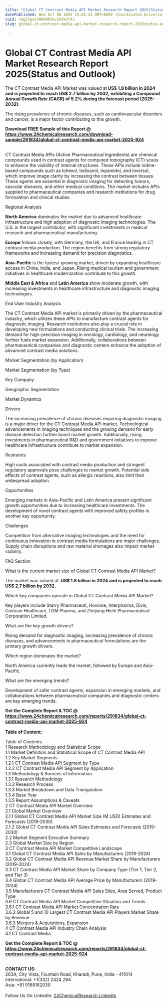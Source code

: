 ```yaml
---
title: "Global CT Contrast Media API Market Research Report 2025(Status and Outlook)"
datePublished: Wed Oct 08 2025 15:42:23 GMT+0000 (Coordinated Universal Time)
cuid: cmgi5qas5000002kv1kdk2t4i
slug: global-ct-contrast-media-api-market-research-report-2025status-and-outlook-1

---
```


# Global CT Contrast Media API Market Research Report 2025(Status and Outlook)

<p>The CT Contrast Media API Market was valued at<strong> US$ 1.8 billion in 2024 and is projected to reach US$ 2.7 billion by 2032, exhibiting a Compound Annual Growth Rate (CAGR) of 5.2% during the forecast period (2025-2032)</strong>.</p><p>
</p><p>The rising prevalence of chronic diseases, such as cardiovascular disorders and cancer, is a major factor contributing to this growth.</p><div><b>Download FREE Sample of this Report @ 
            <a href="https://www.24chemicalresearch.com/download-sample/291834/global-ct-contrast-media-api-market-2025-924">
            https://www.24chemicalresearch.com/download-sample/291834/global-ct-contrast-media-api-market-2025-924</a></b></div><br><p>
</p><p>CT Contrast Media APIs (Active Pharmaceutical Ingredients) are chemical compounds used in contrast agents for computed tomography (CT) scans to enhance the visibility of internal structures. These APIs include iodine-based compounds such as Iohexol, Iodixanol, Iopamidol, and Ioversol, which improve image clarity by increasing the contrast between tissues. These agents are essential in diagnostic imaging for detecting tumors, vascular diseases, and other medical conditions. The market includes APIs supplied to pharmaceutical companies and research institutions for drug formulation and clinical studies.</p><p>
Regional Analysis</p><p>
</p><p><strong>North America</strong> dominates the market due to advanced healthcare infrastructure and high adoption of diagnostic imaging technologies. The U.S. is the largest contributor, with significant investments in medical research and pharmaceutical manufacturing.</p><p>
</p><p><strong>Europe</strong> follows closely, with Germany, the UK, and France leading in CT contrast media production. The region benefits from strong regulatory frameworks and increasing demand for precision diagnostics.</p><p>
</p><p><strong>Asia-Pacific</strong> is the fastest-growing market, driven by expanding healthcare access in China, India, and Japan. Rising medical tourism and government initiatives in healthcare modernization contribute to this growth.</p><p>
</p><p><strong>Middle East &amp; Africa</strong> and <strong>Latin America</strong> show moderate growth, with increasing investments in healthcare infrastructure and diagnostic imaging technologies.</p><p>
End User Industry Analysis</p><p>
</p><p>The CT Contrast Media API market is primarily driven by the pharmaceutical industry, which utilizes these APIs to manufacture contrast agents for diagnostic imaging. Research institutions also play a crucial role in developing new formulations and conducting clinical trials. The increasing demand for high-precision imaging in oncology, cardiology, and neurology further fuels market expansion. Additionally, collaborations between pharmaceutical companies and diagnostic centers enhance the adoption of advanced contrast media solutions.</p><p>
Market Segmentation (by Application)</p><p>
</p><p>
Market Segmentation (by Type)</p><p>
</p><p>
Key Company</p><p>
</p><p>
Geographic Segmentation</p><p>
</p><p>
Market Dynamics</p><p>
Drivers</p><p>
</p><p>The increasing prevalence of chronic diseases requiring diagnostic imaging is a major driver for the CT Contrast Media API market. Technological advancements in imaging techniques and the growing demand for early disease detection further boost market growth. Additionally, rising investments in pharmaceutical R&amp;D and government initiatives to improve healthcare infrastructure contribute to market expansion.</p><p>
Restraints</p><p>
</p><p>High costs associated with contrast media production and stringent regulatory approvals pose challenges to market growth. Potential side effects of contrast agents, such as allergic reactions, also limit their widespread adoption.</p><p>
Opportunities</p><p>
</p><p>Emerging markets in Asia-Pacific and Latin America present significant growth opportunities due to increasing healthcare investments. The development of novel contrast agents with improved safety profiles is another key opportunity.</p><p>
Challenges</p><p>
</p><p>Competition from alternative imaging technologies and the need for continuous innovation in contrast media formulations are major challenges. Supply chain disruptions and raw material shortages also impact market stability.</p><p>
FAQ Section</p><p>
What is the current market size of Global CT Contrast Media API Market?</p><p>
</p><p>The market was valued at <strong> US$ 1.8 billion in 2024 and is projected to reach US$ 2.7 billion by 2032.</strong></p><p>
Which key companies operate in Global CT Contrast Media API Market?</p><p>
</p><p>Key players include Starry Pharmaceuti, Hovione, Interpharma, Divis, Costcon Healthcare, LGM Pharma, and Zhejiang Hichi Pharmaceutical Corporation Limited.</p><p>
What are the key growth drivers?</p><p>
</p><p>Rising demand for diagnostic imaging, increasing prevalence of chronic diseases, and advancements in pharmaceutical formulations are the primary growth drivers.</p><p>
Which region dominates the market?</p><p>
</p><p>North America currently leads the market, followed by Europe and Asia-Pacific.</p><p>
What are the emerging trends?</p><p>
</p><p>Development of safer contrast agents, expansion in emerging markets, and collaborations between pharmaceutical companies and diagnostic centers are key emerging trends.</p>

<div><b>Get the Complete Report & TOC @ 
            <a href="https://www.24chemicalresearch.com/reports/291834/global-ct-contrast-media-api-market-2025-924">
            https://www.24chemicalresearch.com/reports/291834/global-ct-contrast-media-api-market-2025-924</a></b></div><br>
            <b>Table of Content:</b><p>Table of Contents<br />
1 Research Methodology and Statistical Scope<br />
1.1 Market Definition and Statistical Scope of CT Contrast Media API<br />
1.2 Key Market Segments<br />
1.2.1 CT Contrast Media API Segment by Type<br />
1.2.2 CT Contrast Media API Segment by Application<br />
1.3 Methodology & Sources of Information<br />
1.3.1 Research Methodology<br />
1.3.2 Research Process<br />
1.3.3 Market Breakdown and Data Triangulation<br />
1.3.4 Base Year<br />
1.3.5 Report Assumptions & Caveats<br />
2 CT Contrast Media API Market Overview<br />
2.1 Global Market Overview<br />
2.1.1 Global CT Contrast Media API Market Size (M USD) Estimates and Forecasts (2019-2030)<br />
2.1.2 Global CT Contrast Media API Sales Estimates and Forecasts (2019-2030)<br />
2.2 Market Segment Executive Summary<br />
2.3 Global Market Size by Region<br />
3 CT Contrast Media API Market Competitive Landscape<br />
3.1 Global CT Contrast Media API Sales by Manufacturers (2019-2024)<br />
3.2 Global CT Contrast Media API Revenue Market Share by Manufacturers (2019-2024)<br />
3.3 CT Contrast Media API Market Share by Company Type (Tier 1, Tier 2, and Tier 3)<br />
3.4 Global CT Contrast Media API Average Price by Manufacturers (2019-2024)<br />
3.5 Manufacturers CT Contrast Media API Sales Sites, Area Served, Product Type<br />
3.6 CT Contrast Media API Market Competitive Situation and Trends<br />
3.6.1 CT Contrast Media API Market Concentration Rate<br />
3.6.2 Global 5 and 10 Largest CT Contrast Media API Players Market Share by Revenue<br />
3.6.3 Mergers & Acquisitions, Expansion<br />
4 CT Contrast Media API Industry Chain Analysis<br />
4.1 CT Contrast Media</p>

<div><b>Get the Complete Report & TOC @ 
            <a href="https://www.24chemicalresearch.com/reports/291834/global-ct-contrast-media-api-market-2025-924">
            https://www.24chemicalresearch.com/reports/291834/global-ct-contrast-media-api-market-2025-924</a></b></div><br>

<b>CONTACT US:</b><br>
            203A, City Vista, Fountain Road, Kharadi, Pune, India - 411014<br>
            International: +1(332) 2424 294<br>
            Asia: +91 9169162030 <br><br>
            Follow Us On LinkedIn: <a href="https://www.linkedin.com/company/24chemicalresearch/">24ChemicalResearch LinkedIn</a>